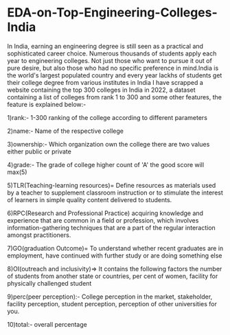# EDA-on-Top-Engineering-Colleges-India
In India, earning an engineering degree is still seen as a practical and sophisticated career choice. Numerous thousands of students apply each year to engineering colleges. Not just those who want to pursue it out of pure desire, but also those who had no specific preference in mind.India is the  world's largest populated country and every year lackhs of students get their college degree from various institutes in India I have scrapped a website containing the top 300 colleges in India in 2022, a dataset containing a list of colleges from rank 1 to 300 and some other features,
the feature is explained below:-

1)rank:- 1-300 ranking of the college according to different parameters

2)name:- Name of the respective college

3)ownership:- Which organization own the college there are two values either public or private

4)grade:- The grade of college higher count of 'A' the good score will max(5)

5)TLR(Teaching-learning resources)= Define resources as materials used by a teacher to supplement classroom instruction or to stimulate the interest of learners in simple quality content delivered to students.

6)RPC(Research and Professional Practice) acquiring knowledge and experience that are common in a field or profession, which involves information-gathering techniques that are a part of the regular interaction amongst practitioners.

7)GO(graduation Outcome)= To understand whether recent graduates are in employment, have continued with further study or are doing something else

8)OI(outreach and inclusivity)=> It contains the following factors the number of students from another state or countries, per cent of women, facility for physically challenged student

9)perc(peer perception):- College perception in the market, stakeholder, facility perception, student perception, perception of other universities for you.

10)total:- overall percentage
